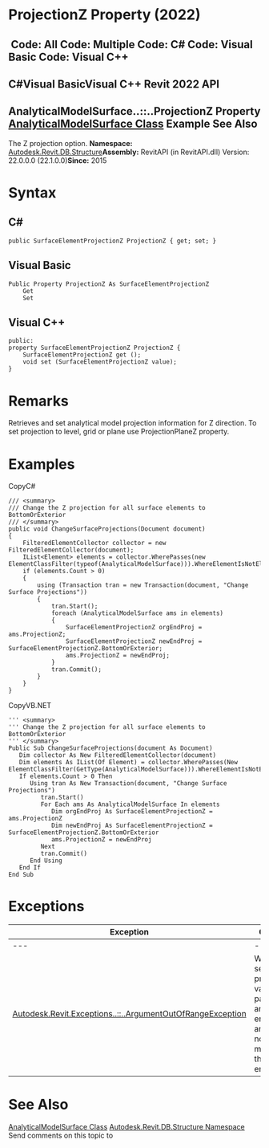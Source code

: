 # ProjectionZ Property (2022)

﻿
 Code: All Code: Multiple Code: C# Code: Visual Basic Code: Visual C++   
---  
C#Visual BasicVisual C++
Revit 2022 API  
---  
AnalyticalModelSurface..::..ProjectionZ Property   
[AnalyticalModelSurface Class](8c656a67-d41d-c5e5-f75a-554173dfcdd9.md "AnalyticalModelSurface Class") Example See Also  
---  
The Z projection option. 
**Namespace:** [Autodesk.Revit.DB.Structure](d586b341-f687-9d90-e96d-255806b7d4fc.md "Autodesk.Revit.DB.Structure Namespace")**Assembly:** RevitAPI (in RevitAPI.dll) Version: 22.0.0.0 (22.1.0.0)**Since:** 2015 
# Syntax
C#  
---  
```text
public SurfaceElementProjectionZ ProjectionZ { get; set; }
```
  
Visual Basic  
---  
```text
Public Property ProjectionZ As SurfaceElementProjectionZ
	Get
	Set
```
  
Visual C++  
---  
```text
public:
property SurfaceElementProjectionZ ProjectionZ {
	SurfaceElementProjectionZ get ();
	void set (SurfaceElementProjectionZ value);
}
```
  
# Remarks
Retrieves and set analytical model projection information for Z direction. To set projection to level, grid or plane use ProjectionPlaneZ property. 
# Examples
CopyC#
```text
/// <summary>
/// Change the Z projection for all surface elements to BottomOrExterior
/// </summary>
public void ChangeSurfaceProjections(Document document)
{
    FilteredElementCollector collector = new FilteredElementCollector(document);
    IList<Element> elements = collector.WherePasses(new ElementClassFilter(typeof(AnalyticalModelSurface))).WhereElementIsNotElementType().ToElements();
    if (elements.Count > 0)
    {
        using (Transaction tran = new Transaction(document, "Change Surface Projections"))
        {
            tran.Start();
            foreach (AnalyticalModelSurface ams in elements)
            {
                SurfaceElementProjectionZ orgEndProj = ams.ProjectionZ;
                SurfaceElementProjectionZ newEndProj = SurfaceElementProjectionZ.BottomOrExterior;
                ams.ProjectionZ = newEndProj;
            }
            tran.Commit();
        }
    }
}
```

CopyVB.NET
```text
''' <summary>
''' Change the Z projection for all surface elements to BottomOrExterior
''' </summary>
Public Sub ChangeSurfaceProjections(document As Document)
   Dim collector As New FilteredElementCollector(document)
   Dim elements As IList(Of Element) = collector.WherePasses(New ElementClassFilter(GetType(AnalyticalModelSurface))).WhereElementIsNotElementType().ToElements()
   If elements.Count > 0 Then
      Using tran As New Transaction(document, "Change Surface Projections")
         tran.Start()
         For Each ams As AnalyticalModelSurface In elements
            Dim orgEndProj As SurfaceElementProjectionZ = ams.ProjectionZ
            Dim newEndProj As SurfaceElementProjectionZ = SurfaceElementProjectionZ.BottomOrExterior
            ams.ProjectionZ = newEndProj
         Next
         tran.Commit()
      End Using
   End If
End Sub
```

# Exceptions
| Exception | Condition |
| --- | --- |
| --- | --- |
| [Autodesk.Revit.Exceptions..::..ArgumentOutOfRangeException](60f148c9-ece0-a6bb-4e12-bb4a9c8c8a24.md "ArgumentOutOfRangeException Class") | When setting this property: A value passed for an enumeration argument is not a member of that enumeration |

# See Also
[AnalyticalModelSurface Class](8c656a67-d41d-c5e5-f75a-554173dfcdd9.md "AnalyticalModelSurface Class")
[Autodesk.Revit.DB.Structure Namespace](d586b341-f687-9d90-e96d-255806b7d4fc.md "Autodesk.Revit.DB.Structure Namespace")
Send comments on this topic to 